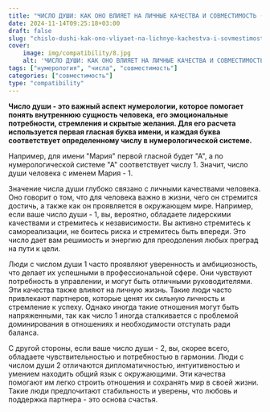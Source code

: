 ```yaml
---
title: "ЧИСЛО ДУШИ: КАК ОНО ВЛИЯЕТ НА ЛИЧНЫЕ КАЧЕСТВА И СОВМЕСТИМОСТЬ (ЧАСТЬ 1)"
date: 2024-11-14T09:25:18+03:00
draft: false
slug: "chislo-dushi-kak-ono-vliyaet-na-lichnye-kachestva-i-sovmestimost-chast-1"
cover:
    image: img/compatibility/8.jpg
    alt: 'ЧИСЛО ДУШИ: КАК ОНО ВЛИЯЕТ НА ЛИЧНЫЕ КАЧЕСТВА И СОВМЕСТИМОСТЬ (ЧАСТЬ 1)'
tags: ["нумерология", "числа", "совместимость"]
categories: ["совместимость"]
type: "compatibility"
---
```


**Число души - это важный аспект нумерологии, которое помогает понять внутреннюю сущность человека, его эмоциональные потребности, стремления и скрытые желания. Для его расчета используется первая гласная буква имени, и каждая буква соответствует определенному числу в нумерологической системе.**

Например, для имени "Мария" первой гласной будет "А", а по нумерологической системе "А" соответствует числу 1. Значит, число души человека с именем Мария - 1.

Значение числа души глубоко связано с личными качествами человека. Оно говорит о том, что для человека важно в жизни, чего он стремится достичь, а также как он проявляется в окружающем мире. Например, если ваше число души - 1, вы, вероятно, обладаете лидерскими качествами и стремитесь к независимости. Вы активно стремитесь к самореализации, не боитесь риска и стремитесь быть впереди. Это число дает вам решимость и энергию для преодоления любых преград на пути к цели.

Люди с числом души 1 часто проявляют уверенность и амбициозность, что делает их успешными в профессиональной сфере. Они чувствуют потребность в управлении, и могут быть отличными руководителями. Эти качества также влияют на личную жизнь. Такие люди часто привлекают партнеров, которые ценят их сильную личность и стремление к успеху. Однако иногда такие отношения могут быть напряженными, так как число 1 иногда сталкивается с проблемой доминирования в отношениях и необходимости отступать ради баланса.

С другой стороны, если ваше число души - 2, вы, скорее всего, обладаете чувствительностью и потребностью в гармонии. Люди с числом души 2 отличаются дипломатичностью, интуитивностью и умением находить общий язык с окружающими. Эти качества помогают им легко строить отношения и сохранять мир в своей жизни. Такие люди предпочитают стабильность и уверены, что любовь и поддержка партнера - это основа счастья.
